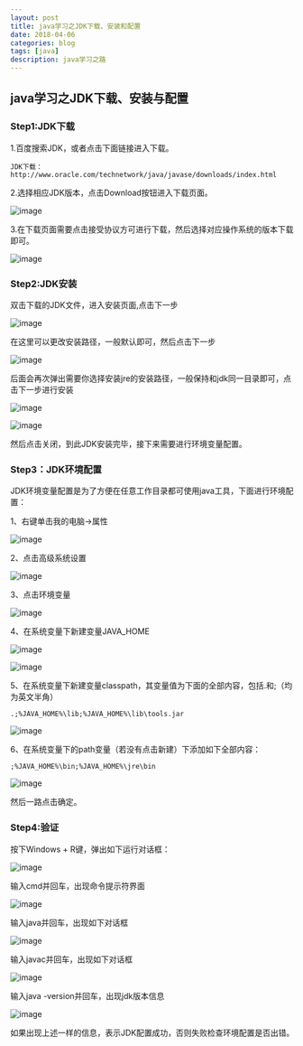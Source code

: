 ```yaml
---
layout: post
title: java学习之JDK下载、安装和配置
date: 2018-04-06
categories: blog
tags: [java]
description: java学习之路
---
```


## java学习之JDK下载、安装与配置

### Step1:JDK下载
1.百度搜索JDK，或者点击下面链接进入下载。

    JDK下载：http://www.oracle.com/technetwork/java/javase/downloads/index.html
  
2.选择相应JDK版本，点击Download按钮进入下载页面。

![image](https://blog-1254263378.cos.ap-shanghai.myqcloud.com/2018-04-06%20/imgJDKDownload.jpg?sign=q-sign-algorithm%3Dsha1%26q-ak%3DAKIDK9TcJCIF36mzg0Z1Ebd8fHwHt8SCX7Yh%26q-sign-time%3D1523000901%3B1523002701%26q-key-time%3D1523000901%3B1523002701%26q-header-list%3D%26q-url-param-list%3D%26q-signature%3Daf064833f7bf0394a8b11057f078c375d0ebdcb8&token=003da0d652c6c8fa52c4e94426630c61b5e9781410001&clientIP=114.220.31.45&clientUA=20006687-84df-4a81-9560-156a3e16de32)

3.在下载页面需要点击接受协议方可进行下载，然后选择对应操作系统的版本下载即可。

![image](https://blog-1254263378.cos.ap-shanghai.myqcloud.com/2018-04-06%20/imgJ.png?sign=q-sign-algorithm%3Dsha1%26q-ak%3DAKIDy5TZH1DHJyKQa3yd20OyWDFP7edvwvHb%26q-sign-time%3D1523000955%3B1523002755%26q-key-time%3D1523000955%3B1523002755%26q-header-list%3D%26q-url-param-list%3D%26q-signature%3Dd9320f5bb01bc0684ba9005e1dcc2ea60ca09cb7&token=faa15c49a9372f47abbf9d66df72f7e943e7fc8b10001&clientIP=114.220.31.45&clientUA=d45737e0-c311-4e36-9739-fac75c4fe72e)


### Step2:JDK安装
双击下载的JDK文件，进入安装页面,点击下一步

![image](https://blog-1254263378.cos.ap-shanghai.myqcloud.com/2018-04-06%20/imginstall01.jpg?sign=q-sign-algorithm%3Dsha1%26q-ak%3DAKIDh2XLfXWlMwsVEZghkxVMcfhVmzu2wzPJ%26q-sign-time%3D1523001471%3B1523003271%26q-key-time%3D1523001471%3B1523003271%26q-header-list%3D%26q-url-param-list%3D%26q-signature%3De7fde956710ba5a20bbacbe23b7bb5be4a3b8695&token=66527635db16c108063e79cbf958f2f7d395ad6910001&clientIP=114.220.31.45&clientUA=b6158b76-934f-4c01-bb6c-e47c19eae1ef)

在这里可以更改安装路径，一般默认即可，然后点击下一步

![image](https://blog-1254263378.cos.ap-shanghai.myqcloud.com/2018-04-06%20/imginstall02.jpg?sign=q-sign-algorithm%3Dsha1%26q-ak%3DAKIDmn8B1n0sQdSGyLa7Mdwc2yrRaBQMbMFh%26q-sign-time%3D1523001600%3B1523003400%26q-key-time%3D1523001600%3B1523003400%26q-header-list%3D%26q-url-param-list%3D%26q-signature%3Dff7d9eeb256dc6fa726772bda31cc694054413a0&token=a0e26a49eb0d689e71dd84e940812f6752cd916110001&clientIP=114.220.31.45&clientUA=3d9e44e4-38e1-48c7-bd58-37ed4a1822ed)

后面会再次弹出需要你选择安装jre的安装路径，一般保持和jdk同一目录即可，点击下一步进行安装

![image](https://blog-1254263378.cos.ap-shanghai.myqcloud.com/2018-04-06%20/imginstall03.jpg?sign=q-sign-algorithm%3Dsha1%26q-ak%3DAKIDzrTTSp7vO3B6EkI5KEHWfkDZuBTz1KhX%26q-sign-time%3D1523001761%3B1523003561%26q-key-time%3D1523001761%3B1523003561%26q-header-list%3D%26q-url-param-list%3D%26q-signature%3D093e9411f529daf3bdbe85f912ba73e5081d5f99&token=c6198b9879fb6781e46d0c4f293fc6ddb40937bf10001&clientIP=114.220.31.45&clientUA=8d19c394-4727-4aca-8076-387472214e6b)

![image](https://blog-1254263378.cos.ap-shanghai.myqcloud.com/2018-04-06%20/imginstall04.jpg?sign=q-sign-algorithm%3Dsha1%26q-ak%3DAKIDH6EpMnI8nwVC11STjqkacHaqoz1l4lzn%26q-sign-time%3D1523001953%3B1523003753%26q-key-time%3D1523001953%3B1523003753%26q-header-list%3D%26q-url-param-list%3D%26q-signature%3Df3db8a822b43a7508ed6ddd090a5280b126edc4d&token=018f9ae9ec8c8354424b0bae17fcb97ceeb20c9710001&clientIP=114.220.31.45&clientUA=72118c9e-fb3b-4c46-af60-7c0cad8f645c)

然后点击关闭，到此JDK安装完毕，接下来需要进行环境变量配置。

### Step3：JDK环境配置
JDK环境变量配置是为了方便在任意工作目录都可使用java工具，下面进行环境配置：

1、右键单击我的电脑->属性

![image](https://blog-1254263378.cos.ap-shanghai.myqcloud.com/2018-04-06%20/imghuanjing01.jpg?sign=q-sign-algorithm%3Dsha1%26q-ak%3DAKIDKJaGVWTlsQLITzFRwEqBkUu5sxZYNZwF%26q-sign-time%3D1523003396%3B1523005196%26q-key-time%3D1523003396%3B1523005196%26q-header-list%3D%26q-url-param-list%3D%26q-signature%3D3e7ce66f891f4690df43425de3a9d83e9cbdffff&token=351ab4d43668b3bf25b3b8deb8aa63e74537e07510001&clientIP=114.220.31.45&clientUA=357717d6-0c48-4202-882a-284ee8beeb7b)

2、点击高级系统设置

![image](https://blog-1254263378.cos.ap-shanghai.myqcloud.com/2018-04-06%20/imghuanjing02.jpg?sign=q-sign-algorithm%3Dsha1%26q-ak%3DAKIDPml14tXy3bRv7xnRzqDFohmuDFD3HI7J%26q-sign-time%3D1523003425%3B1523005225%26q-key-time%3D1523003425%3B1523005225%26q-header-list%3D%26q-url-param-list%3D%26q-signature%3D4986d6c38cee50a317f725d3f08401692d8dc79c&token=1921cf5ef98ce559cda08c5b283203a3a71a728810001&clientIP=114.220.31.45&clientUA=06421194-dd30-4b62-aa50-1512c875f778)

3、点击环境变量

![image](https://blog-1254263378.cos.ap-shanghai.myqcloud.com/2018-04-06%20/imghuanjing03.jpg?sign=q-sign-algorithm%3Dsha1%26q-ak%3DAKIDLBTfJ5ITUCaWx705FALtL7P6CIpwbEz0%26q-sign-time%3D1523003443%3B1523005243%26q-key-time%3D1523003443%3B1523005243%26q-header-list%3D%26q-url-param-list%3D%26q-signature%3Df84ca31cd12b5bf1fd4a9369c08c3f3989a66487&token=6eb4ac7a8117e4e9470fa028e98e73ea451cc30010001&clientIP=114.220.31.45&clientUA=2acbe4f0-7f91-414d-b4c1-0f100c343ce0)

4、在系统变量下新建变量JAVA_HOME

![image](https://blog-1254263378.cos.ap-shanghai.myqcloud.com/2018-04-06%20/imghuanjing04.jpg?sign=q-sign-algorithm%3Dsha1%26q-ak%3DAKIDGTBjIaOUSkpOpvg4IekN7QqRz0Qwtpd3%26q-sign-time%3D1523003473%3B1523005273%26q-key-time%3D1523003473%3B1523005273%26q-header-list%3D%26q-url-param-list%3D%26q-signature%3D1c5df99100ca218edc00dfe83ee9cddfb384eec0&token=5463050b004953882f369c979aafd075d44e5a2810001&clientIP=114.220.31.45&clientUA=dc16e57f-db3c-474c-ba4a-c39a5f5fdc66)

![image](https://blog-1254263378.cos.ap-shanghai.myqcloud.com/2018-04-06%20/imginstall04_01.jpg?sign=q-sign-algorithm%3Dsha1%26q-ak%3DAKIDi831LX5ahTA3Ib0LP87VbzYP3ve4Do2u%26q-sign-time%3D1523003504%3B1523005304%26q-key-time%3D1523003504%3B1523005304%26q-header-list%3D%26q-url-param-list%3D%26q-signature%3Daab0cbd9b6648ccc25284aa31230c92e39af6f1f&token=5ca1ab09e40e8de4c6615a877fc322245e11d5de10001&clientIP=114.220.31.45&clientUA=795aff76-2d1e-43b8-90e0-3aa8bbbc21bf)

5、在系统变量下新建变量classpath，其变量值为下面的全部内容，包括.和;（均为英文半角）
```
.;%JAVA_HOME%\lib;%JAVA_HOME%\lib\tools.jar 
```
![image](https://blog-1254263378.cos.ap-shanghai.myqcloud.com/2018-04-06%20/imghuanjing05.jpg?sign=q-sign-algorithm%3Dsha1%26q-ak%3DAKIDk22LfWe39HJE3OxJl1peM1BWlyZq3yeg%26q-sign-time%3D1523003530%3B1523005330%26q-key-time%3D1523003530%3B1523005330%26q-header-list%3D%26q-url-param-list%3D%26q-signature%3Da5330884ae541d8068e958b123c7b447ae14eb0f&token=28377325150fd93b2683a379c97c456148466fcf10001&clientIP=114.220.31.45&clientUA=4df25adb-9667-40fc-93fa-c8c495e8b226)

6、在系统变量下的path变量（若没有点击新建）下添加如下全部内容：
```
;%JAVA_HOME%\bin;%JAVA_HOME%\jre\bin
```
![image](https://blog-1254263378.cos.ap-shanghai.myqcloud.com/2018-04-06%20/imghuanjing06.jpg?sign=q-sign-algorithm%3Dsha1%26q-ak%3DAKIDJaHP0sOc6T0XemJr151SiV8UwBMT1lVH%26q-sign-time%3D1523003558%3B1523005358%26q-key-time%3D1523003558%3B1523005358%26q-header-list%3D%26q-url-param-list%3D%26q-signature%3D55cf4e88bebd9322673cb2406d0a8ae9334e2ead&token=8a907768f96a53511bc7fdddba4c2009d1fdaf3d10001&clientIP=114.220.31.45&clientUA=d022da71-add2-40ba-bf40-98487976a864)

然后一路点击确定。

### Step4:验证
按下Windows + R键，弹出如下运行对话框：

![image](https://blog-1254263378.cos.ap-shanghai.myqcloud.com/2018-04-06%20/imgyanzheng01.jpg?sign=q-sign-algorithm%3Dsha1%26q-ak%3DAKIDqmohuvUnn1DWG3xhP61JEA8uJ4SPe1e5%26q-sign-time%3D1523004701%3B1523006501%26q-key-time%3D1523004701%3B1523006501%26q-header-list%3D%26q-url-param-list%3D%26q-signature%3Daa476d715017770fc1fd9d4774abdf7fef23fb85&token=2faa55fbf547c7c9475184ea594b6bb20c94d83410001&clientIP=114.220.31.45&clientUA=c931d294-ed7c-4911-ada1-d76850e47cdb)

输入cmd并回车，出现命令提示符界面

![image](https://blog-1254263378.cos.ap-shanghai.myqcloud.com/2018-04-06%20/imgyanzheng01_01.jpg?sign=q-sign-algorithm%3Dsha1%26q-ak%3DAKIDRVSvd7VFqv1Tsa8H9u4p7JK7fEvf9H1S%26q-sign-time%3D1523004795%3B1523006595%26q-key-time%3D1523004795%3B1523006595%26q-header-list%3D%26q-url-param-list%3D%26q-signature%3D29c2290e77bb134f3ab30df06ea1417b27141761&token=1f4d42e524738c2d4bc89f4e85121d699bfd486610001&clientIP=114.220.31.45&clientUA=a751e655-a53d-40c6-a9ae-83c2e2be269d)

输入java并回车，出现如下对话框

![image](https://blog-1254263378.cos.ap-shanghai.myqcloud.com/2018-04-06%20/imgyanzheng02.jpg?sign=q-sign-algorithm%3Dsha1%26q-ak%3DAKIDDRy7cuQL0ojG8eEIePjusIOTHsMhEei2%26q-sign-time%3D1523004815%3B1523006615%26q-key-time%3D1523004815%3B1523006615%26q-header-list%3D%26q-url-param-list%3D%26q-signature%3D1cfabbae13ee4b59974b1822a691d9989f11474d&token=767c75d38b50eafdc4bfd9d6c44425b17328cad210001&clientIP=114.220.31.45&clientUA=31a079ee-82fc-464e-b6e3-5238ea32c3b3)

输入javac并回车，出现如下对话框

![image](https://blog-1254263378.cos.ap-shanghai.myqcloud.com/2018-04-06%20/imgyanzheng03.jpg?sign=q-sign-algorithm%3Dsha1%26q-ak%3DAKID12hVoJpKALzB5Ecr2qTTVcT62Q6K9NrO%26q-sign-time%3D1523004836%3B1523006636%26q-key-time%3D1523004836%3B1523006636%26q-header-list%3D%26q-url-param-list%3D%26q-signature%3Dfb710aa85ae27a19aa7ac6ea3e0904ea2fe461df&token=b8791b0a1dfd30b794fb030856031d67c993f13410001&clientIP=114.220.31.45&clientUA=06635c2c-8313-47ca-b37f-4fd38469ed3c)

输入java -version并回车，出现jdk版本信息

![image](https://blog-1254263378.cos.ap-shanghai.myqcloud.com/2018-04-06%20/imgyanzheng04.jpg?sign=q-sign-algorithm%3Dsha1%26q-ak%3DAKIDF7xpRKyNcq4rvgadv8TlUb3M2JzhHpFI%26q-sign-time%3D1523004856%3B1523006656%26q-key-time%3D1523004856%3B1523006656%26q-header-list%3D%26q-url-param-list%3D%26q-signature%3D70b6ccec03320d3edd619446ac6ed0f2db0c8815&token=cff6d2ee7de79cecc512d90d992fb5c4feff40ba10001&clientIP=114.220.31.45&clientUA=a4d36caa-3b24-4f1e-8e69-b597088a100d)

如果出现上述一样的信息，表示JDK配置成功，否则失败检查环境配置是否出错。

